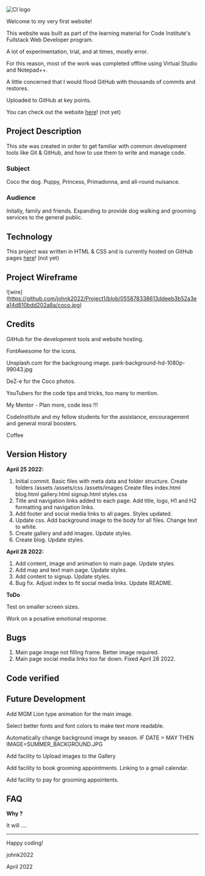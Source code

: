 ![CI logo](https://codeinstitute.s3.amazonaws.com/fullstack/ci_logo_small.png)

Welcome to my very first website!

This website was built as part of the learning material for Code Institute's Fullstack Web Developer program.

A lot of experimentation, trial, and at times, mostly error.  

For this reason, most of the work was completed offline using Virtual Studio and Notepad++.

A little concerned that I would flood GitHub with thousands of commits and restores.

Uploaded to GitHub at key points.

You can check out the website [here](https://a)! (not yet)

## Project Description

This site was created in order to get familiar with common development tools like Git & GitHub, and how to use them to write and manage code. 

### Subject

Coco the dog.  Puppy, Princess, Primadonna, and all-round nuisance.

### Audience

Initally, family and friends.  Expanding to provide dog walking and grooming services to the general public.

## Technology

This project was written in HTML & CSS and is currently hosted on GitHub pages [here](https://a)! (not yet)

## Project Wireframe

![wire] (https://github.com/johnk2022/Project1/blob/055878338613ddeeb3b52a3ea14d810bdd202a8a/coco.jpg)

## Credits

GitHub for the development tools and website hosting.

FontAwesome for the icons.

Unsplash.com for the backgroung image. park-background-hd-1080p-99043.jpg

DeZ-e for the Coco photos.

YouTubers for the code tips and tricks, too many to mention.

My Mentor - Plan more, code less !!!

CodeInstitute and my fellow students for the assistance, encouragement and general moral boosters.

Coffee

## Version History

**April 25 2022:** 
1. Initial commit. Basic files with meta data and folder structure.
    Create folders /assets  /assets/css /assets/images
    Create files index.html blog.html gallery.html signup.html styles.css 
2. Title and navigation links added to each page.  Add title, logo, H1 and H2 formatting and navigation links.
3. Add footer and social media links to all pages.  Styles updated.
4. Update css. Add background image to the body for all files.  Change text to white.
5. Create gallery and add images. Update styles.
6. Create blog. Update styles.

**April 28 2022:** 
1. Add content, image and animation to main page. Update styles.
2. Add map and text main page.  Update styles.
3. Add content to signup. Update styles.
4. Bug fix.  Adjust index to fit social media links.  Update README.

**ToDo**

Test on smaller screen sizes.

Work on a posative emotional response.

## Bugs
1. Main page image not filling frame.  Better image required.
2. Main page social media links too far down.  Fixed April 28 2022.

## Code verified

## Future Development
Add MGM Lion type animation for the main image.

Select better fonts and font colors to make text more readable.

Automatically change background image by season.  IF DATE > MAY THEN IMAGE=SUMMER_BACKGROUND.JPG

Add facility to Upload images to the Gallery

Add facility to book grooming appointments.  Linking to a gmail calendar.

Add facility to pay for grooming appointents.


## FAQ 

**Why ?**

It will  ....


---

Happy coding!

johnk2022

April 2022
